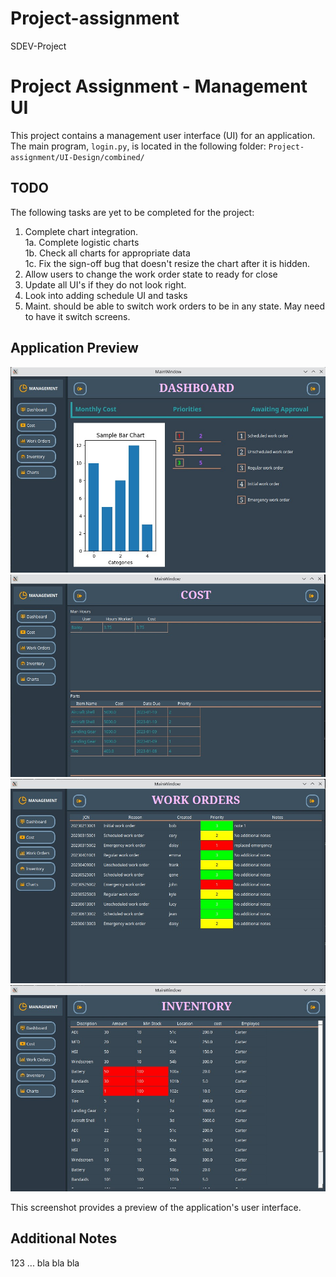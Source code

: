 # Project-assignment
SDEV-Project
# Project Assignment - Management UI

This project contains a management user interface (UI) for an application. The main program, `login.py`, is located in the following folder:
`Project-assignment/UI-Design/combined/`


## TODO

The following tasks are yet to be completed for the project:

1. Complete chart integration.\
  1a. Complete logistic charts\
  1b. Check all charts for appropriate data\
  1c. Fix the sign-off bug that doesn't resize the chart after it is hidden.
3. Allow users to change the work order state to ready for close
4. Update all UI's if they do not look right.
5. Look into adding schedule UI and tasks
6. Maint. should be able to switch work orders to be in any state.  May need to have it switch screens.

## Application Preview

![Application Preview](images/application-dashboard.jpg)
![Application Preview](images/application-cost.jpg)
![Application Preview](images/application-workOrders.jpg)
![Application Preview](images/application-inventory.jpg)

This screenshot provides a preview of the application's user interface.

## Additional Notes

123 ... bla bla bla

